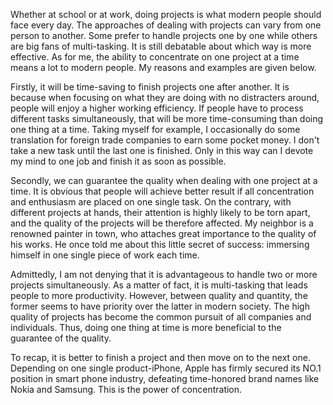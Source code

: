 Whether at school or at work, doing projects is what modern people should face every day. The approaches of dealing with projects can vary from one person to another. Some prefer to handle projects one by one while others are big fans of multi-tasking. It is still debatable about which way is more effective. As for me, the ability to concentrate on one project at  a time means a lot to modern people. My reasons and examples are given below.

Firstly, it will be time-saving to finish projects one after another. It is because when focusing on what they are doing with no distracters around, people will enjoy a higher working efficiency. If people have to process different tasks simultaneously, that will be more time-consuming than doing one thing at a time. Taking myself for example, I occasionally do some translation for foreign trade companies to earn some pocket money. I don't take a new task until the last one is finished. Only in this way can I devote my mind to one job and finish it as soon as possible.

Secondly, we can guarantee the quality when dealing with one project at a time. It is obvious that people will achieve better result if all concentration and enthusiasm are placed on one single task. On the contrary, with different projects at hands, their attention is highly likely to be torn apart, and the quality of the projects will be therefore affected. My neighbor is a renowned painter in town, who attaches great importance to the quality of his works. He once told me about this little secret of success: immersing himself in one single piece of work each time.

Admittedly, I am not denying that it is advantageous to handle two or more projects simultaneously. As a matter of fact, it is multi-tasking that leads people to more productivity. However, between quality and quantity, the former seems to have priority over the latter in modern society. The high quality of projects has become the common pursuit of all companies and individuals. Thus, doing one thing at time is more beneficial to the guarantee of the quality.

To recap, it is better to finish a project and then move on to the next one. Depending on one single product-iPhone, Apple has firmly secured its NO.1 position in smart phone industry, defeating time-honored brand names like Nokia and Samsung. This is the power of concentration.